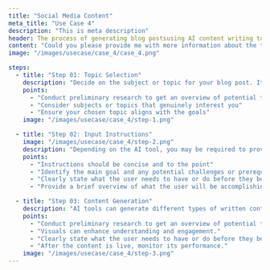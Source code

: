 ```yaml
---
title: "Social Media Content"
meta_title: "Use Case 4"
description: "This is meta description"
header: The process of generating blog postsusing AI content writing tools
content: "Could you please provide me with more information about the type of content you're looking to describe"
image: "/images/usecase/case_4/case_4.png"

steps:
  - title: "Step 01: Topic Selection"
    description: "Decide on the subject or topic for your blog post. It could be a specific question, a trending industry topic, a 'how-to' guide, or any other relevant subject that aligns with your audience's interests. Determine the purpose of your writing. Are you working on a blog post, an article, an email, or a creative piece? Clearly define your goal to guide the AI tool effectively. Research and choose a suitable writing AI tool."
    points:
      - "Conduct preliminary research to get an overview of potential topics"
      - "Consider subjects or topics that genuinely interest you"
      - "Ensure your chosen topic aligns with the goals"
    image: "/images/usecase/case_4/step-1.png"

  - title: "Step 02: Input Instructions"
    image: "/images/usecase/case_4/step-2.png"
    description: "Depending on the AI tool, you may be required to provide an input or a prompt. This can be a paragraph, a sentence, or even a single word related to the topic you want to write about. Some AI tools also allow you to specify the desired tone or style. Once you've provided the input, the AI tool will process it and generate suggestions or content. It may provide alternative phrasings, grammar corrections."
    points:
      - "Instructions should be concise and to the point"
      - "Identify the main goal and any potential challenges or prerequisites."
      - "Clearly state what the user needs to have or do before they begin."
      - "Provide a brief overview of what the user will be accomplishing in this step"

  - title: "Step 03: Content Generation"
    description: "AI tools can generate different types of written content, including articles, blog posts, product descriptions."
    points:
      - "Conduct preliminary research to get an overview of potential topics"
      - "Visuals can enhance understanding and engagement."
      - "Clearly state what the user needs to have or do before they begin."
      - "After the content is live, monitor its performance."
    image: "/images/usecase/case_4/step-3.png"
---
```

